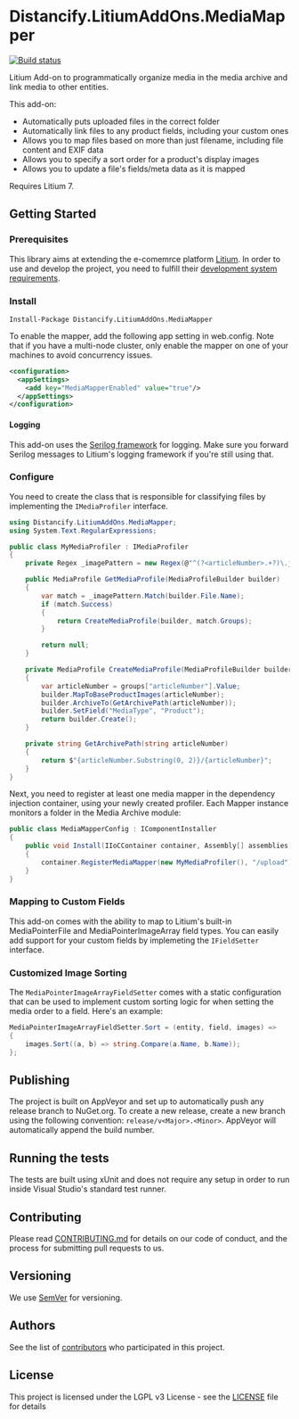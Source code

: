 # Distancify.LitiumAddOns.MediaMapper

[![Build status](https://ci.appveyor.com/api/projects/status/acu377nabtjj1fas?svg=true)](https://ci.appveyor.com/project/DistancifyAB/distancify-litiumaddons-mediamapper)

Litium Add-on to programmatically organize media in the media archive and link media to other entities.

This add-on:

- Automatically puts uploaded files in the correct folder
- Automatically link files to any product fields, including your custom ones
- Allows you to map files based on more than just filename, including file content and EXIF data
- Allows you to specify a sort order for a product's display images
- Allows you to update a file's fields/meta data as it is mapped

Requires Litium 7.

## Getting Started

### Prerequisites

This library aims at extending the e-comemrce platform [Litium](https://www.litium.se/). In order to use and develop the project, you need to fulfill their [development system requirements](https://docs.litium.com/documentation/get-started/system-requirements#DevEnv).

### Install

```
Install-Package Distancify.LitiumAddOns.MediaMapper
```

To enable the mapper, add the following app setting in web.config. Note that if you have a multi-node cluster, only enable the mapper on one of your machines to avoid concurrency issues.

```xml
<configuration>
  <appSettings>
    <add key="MediaMapperEnabled" value="true"/>
  </appSettings>
</configuration>
```

#### Logging

This add-on uses the [Serilog framework](https://medium.com/@kristoffer.lindvall/why-you-should-try-out-serilog-4f95b82ea5a0) for logging. Make sure you forward Serilog messages to Litium's logging framework if you're still using that.

### Configure

You need to create the class that is responsible for classifying files by implementing the `IMediaProfiler` interface.

```csharp
using Distancify.LitiumAddOns.MediaMapper;
using System.Text.RegularExpressions;

public class MyMediaProfiler : IMediaProfiler
{
    private Regex _imagePattern = new Regex(@"^(?<articleNumber>.+?)\.jpe?g$");

    public MediaProfile GetMediaProfile(MediaProfileBuilder builder)
    {
        var match = _imagePattern.Match(builder.File.Name);
        if (match.Success)
        {
            return CreateMediaProfile(builder, match.Groups);
        }

        return null;
    }

    private MediaProfile CreateMediaProfile(MediaProfileBuilder builder, GroupCollection groups)
    {
        var articleNumber = groups["articleNumber"].Value;
        builder.MapToBaseProductImages(articleNumber);
        builder.ArchiveTo(GetArchivePath(articleNumber));
        builder.SetField("MediaType", "Product");
        return builder.Create();
    }

    private string GetArchivePath(string articleNumber)
    {
        return $"{articleNumber.Substring(0, 2)}/{articleNumber}";
    }
}
```

Next, you need to register at least one media mapper in the dependency injection container, using your newly created profiler. Each Mapper instance monitors a folder in the Media Archive module:

```csharp
public class MediaMapperConfig : IComponentInstaller
{
    public void Install(IIoCContainer container, Assembly[] assemblies)
    {
        container.RegisterMediaMapper(new MyMediaProfiler(), "/upload");
    }
}
```

### Mapping to Custom Fields

This add-on comes with the ability to map to Litium's built-in MediaPointerFile and MediaPointerImageArray field types. You can easily add support for your custom fields by implemeting the `IFieldSetter` interface.

### Customized Image Sorting

The `MediaPointerImageArrayFieldSetter` comes with a static configuration that can be used to implement custom sorting logic for when setting the media order to a field. Here's an example:

```csharp
MediaPointerImageArrayFieldSetter.Sort = (entity, field, images) =>
{
    images.Sort((a, b) => string.Compare(a.Name, b.Name));
};
```

## Publishing

The project is built on AppVeyor and set up to automatically push any release branch to NuGet.org. To create a new release, create a new branch using the following convention: `release/v<Major>.<Minor>`. AppVeyor will automatically append the build number.

## Running the tests

The tests are built using xUnit and does not require any setup in order to run inside Visual Studio's standard test runner.

## Contributing

Please read [CONTRIBUTING.md](CONTRIBUTING.md) for details on our code of conduct, and the process for submitting pull requests to us.

## Versioning

We use [SemVer](http://semver.org/) for versioning.

## Authors

See the list of [contributors](https://github.com/distancify/Distancify.LitiumAddOns.MediaMapper/graphs/contributors) who participated in this project.

## License

This project is licensed under the LGPL v3 License - see the [LICENSE](LICENSE) file for details